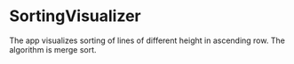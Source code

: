 # SortingVisualizer
The app visualizes sorting of lines of different height in ascending row.
The algorithm is merge sort.
